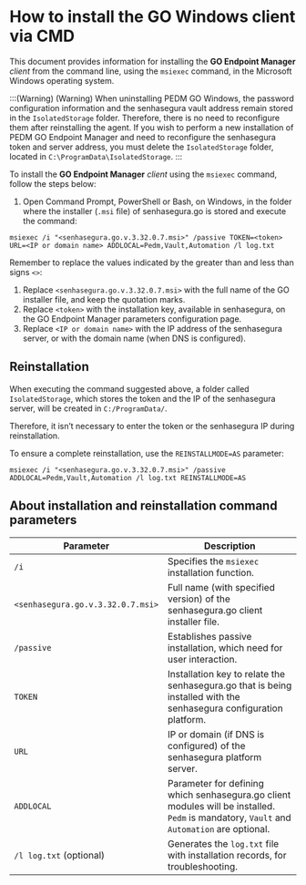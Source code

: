# How to install the GO Windows client via CMD

This document provides information for installing the **GO Endpoint Manager** *client* from the command line, using the `msiexec` command, in the Microsoft Windows operating system.

:::(Warning) (Warning)
When uninstalling PEDM GO Windows, the password configuration information and the senhasegura vault address remain stored in the `IsolatedStorage` folder. Therefore, there is no need to reconfigure them after reinstalling the agent. If you wish to perform a new installation of PEDM GO Endpoint Manager and need to reconfigure the senhasegura token and server address, you must delete the `IsolatedStorage` folder, located in `C:\ProgramData\IsolatedStorage`.
:::

To install the **GO Endpoint Manager** *client* using the `msiexec` command, follow the steps below:

1. Open Command Prompt, PowerShell or Bash, on Windows, in the folder where the installer (`.msi` file) of senhasegura.go is stored and execute the command:

```shell
msiexec /i "<senhasegura.go.v.3.32.0.7.msi>" /passive TOKEN=<token> URL=<IP or domain name> ADDLOCAL=Pedm,Vault,Automation /l log.txt
```

Remember to replace the values ​​indicated by the greater than and less than signs `<>`:

1. Replace `<senhasegura.go.v.3.32.0.7.msi>` with the full name of the GO installer file, and keep the quotation marks.
2. Replace `<token>` with the installation key, available in senhasegura, on the GO Endpoint Manager parameters configuration page.
3. Replace `<IP or domain name>` with the IP address of the senhasegura server, or with the domain name (when DNS is configured).

## Reinstallation

When executing the command suggested above, a folder called `IsolatedStorage`, which stores the token and the IP of the senhasegura server, will be created in `C:/ProgramData/`.

Therefore, it isn’t necessary to enter the token or the senhasegura IP during reinstallation.

To ensure a complete reinstallation, use the `REINSTALLMODE=AS` parameter:

```shell
msiexec /i "<senhasegura.go.v.3.32.0.7.msi>" /passive ADDLOCAL=Pedm,Vault,Automation /l log.txt REINSTALLMODE=AS
```

## About installation and reinstallation command parameters

| Parameter                   	| Description                                                                                                                           	  |
|-----------------------------------|-------------------------------------------------------------------------------------------------------------------------------------------|
| `/i`                     	      | Specifies the `msiexec` installation function.                                                                                            |
| `<senhasegura.go.v.3.32.0.7.msi>` | Full name (with specified version) of the senhasegura.go client installer file.                                                           |
| `/passive`               		| Establishes passive installation, which need for user interaction.                                                                        |
| `TOKEN`                  		| Installation key to relate the senhasegura.go that is being installed with the senhasegura configuration platform.                        |
| `URL`                    		| IP or domain (if DNS is configured) of the senhasegura platform server.                                                                   |
| `ADDLOCAL`               		| Parameter for defining which senhasegura.go client modules will be installed. `Pedm` is mandatory, `Vault` and `Automation` are optional. |
| `/l log.txt` (optional)       	| Generates the `log.txt` file with installation records, for troubleshooting.                                                              |